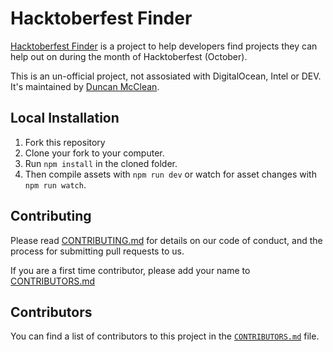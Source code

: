 # Hacktoberfest Finder

[Hacktoberfest Finder](https://hacktoberfest-finder.netlify.app/) is a project to help developers find projects they can help out on during the month of Hacktoberfest (October). 

This is an un-official project, not assosiated with DigitalOcean, Intel or DEV. It's maintained by [Duncan McClean](https://duncanm.dev).

## Local Installation

1. Fork this repository
2. Clone your fork to your computer.
3. Run `npm install` in the cloned folder.
4. Then compile assets with `npm run dev` or watch for asset changes with `npm run watch`.

## Contributing

Please read [CONTRIBUTING.md](https://github.com/damcclean/hacktoberfest-finder/blob/master/CONTRIBUTING.md) for details on our code of conduct, and the process for submitting pull requests to us.

If you are a first time contributor, please add your name to [CONTRIBUTORS.md](https://github.com/damcclean/hacktoberfest-finder/blob/master/CONTRIBUTORS.md)

## Contributors

You can find a list of contributors to this project in the [`CONTRIBUTORS.md`](https://github.com/damcclean/hacktoberfest-finder/blob/master/CONTRIBUTORS.md) file.
